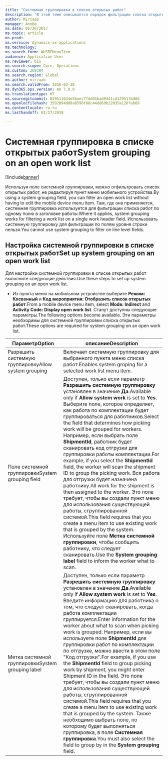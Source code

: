 ```yaml
---
title: "Системная группировка в списке открытых работ"
description: "В этой теме описывается порядок фильтрации списка открытых работ на мобильном устройстве."
author: Mirzaab
manager: AnnBe
ms.date: 05/26/2017
ms.topic: article
ms.prod: 
ms.service: dynamics-ax-applications
ms.technology: 
ms.search.form: WHSRFMenuItem
audience: Application User
ms.reviewer: bis
ms.search.scope: Core, Operations
ms.custom: 269384
ms.search.region: Global
ms.author: mirzaab
ms.search.validFrom: 2016-02-28
ms.dyn365.ops.version: AX 7.0.0
ms.translationtype: HT
ms.sourcegitcommit: 029511634e56aec7fdd91bad9441cd12951fbd8d
ms.openlocfilehash: 3592094d09a8596f88c44d869b22035a126fab69
ms.contentlocale: ru-ru
ms.lasthandoff: 01/17/2018

---
```


# <a name="system-grouping-on-an-open-work-list"></a><span data-ttu-id="cd561-103">Системная группировка в списке открытых работ</span><span class="sxs-lookup"><span data-stu-id="cd561-103">System grouping on an open work list</span></span>

[!include[banner](../includes/banner.md)]

<span data-ttu-id="cd561-104">Используя поле системной группировки, можно отфильтровать список открытых работ, не редактируя пункт меню мобильного устройства.</span><span class="sxs-lookup"><span data-stu-id="cd561-104">By using a system grouping field, you can filter an open work list without having to edit the mobile device menu item.</span></span>
<span data-ttu-id="cd561-105">Там, где она применяется, системная группировка используется для фильтрации списка работ по одному полю в заголовке работы.</span><span class="sxs-lookup"><span data-stu-id="cd561-105">Where it applies, system grouping works for filtering a work list on a single work header field.</span></span> <span data-ttu-id="cd561-106">Использовать системную группировку для фильтрации по полям уровня строки нельзя.</span><span class="sxs-lookup"><span data-stu-id="cd561-106">You cannot use system grouping to filter on line level fields.</span></span>

## <a name="set-up-system-grouping-on-an-open-work-list"></a><span data-ttu-id="cd561-107">Настройка системной группировки в списке открытых работ</span><span class="sxs-lookup"><span data-stu-id="cd561-107">Set up system grouping on an open work list</span></span>
<span data-ttu-id="cd561-108">Для настройки системной группировки в списке открытых работ выполните следующие действия.</span><span class="sxs-lookup"><span data-stu-id="cd561-108">Use these steps to set up system grouping on an open work list.</span></span>

-   <span data-ttu-id="cd561-109">Из пункта меню на мобильном устройстве выберите **Режим: Косвенный** и **Код мероприятия: Отобразить список открытых работ**.</span><span class="sxs-lookup"><span data-stu-id="cd561-109">From a mobile device menu item, select **Mode: Indirect** and **Activity Code: Display open work list**.</span></span> <span data-ttu-id="cd561-110">Станут доступны следующие параметры.</span><span class="sxs-lookup"><span data-stu-id="cd561-110">The following options become available.</span></span> <span data-ttu-id="cd561-111">Эти параметры необходимы для системной группировки списка открытых работ.</span><span class="sxs-lookup"><span data-stu-id="cd561-111">These options are required for system grouping on an open work list.</span></span> 

| <span data-ttu-id="cd561-112">Параметр</span><span class="sxs-lookup"><span data-stu-id="cd561-112">Option</span></span>        | <span data-ttu-id="cd561-113">описание</span><span class="sxs-lookup"><span data-stu-id="cd561-113">Description</span></span>   | 
| ------------- | ------------- |
| <span data-ttu-id="cd561-114">Разрешить системную группировку</span><span class="sxs-lookup"><span data-stu-id="cd561-114">Allow system grouping</span></span>   | <span data-ttu-id="cd561-115">Включает системную группировку для выбранного пункта меню списка работ.</span><span class="sxs-lookup"><span data-stu-id="cd561-115">Enables system groping for a selected work list menu item.</span></span>| 
| <span data-ttu-id="cd561-116">Поле системной группировки</span><span class="sxs-lookup"><span data-stu-id="cd561-116">System grouping field</span></span>   | <span data-ttu-id="cd561-117">Доступен, только если параметр **Разрешить системную группировку** установлен в значение **Да**.</span><span class="sxs-lookup"><span data-stu-id="cd561-117">Available only if **Allow system work** is set to **Yes**.</span></span> <span data-ttu-id="cd561-118">Выберите поле, которое определяет, как работа по комплектации будет группироваться для работников.</span><span class="sxs-lookup"><span data-stu-id="cd561-118">Select the field that determines how picking work will be grouped for workers.</span></span> <span data-ttu-id="cd561-119">Например, если выбрать поле **ShipmentId**, работник будет сканировать код отгрузки для группировки работы комплектации.</span><span class="sxs-lookup"><span data-stu-id="cd561-119">For example, if you select the **ShipmentId** field, the worker will scan the shipment ID to group the picking work.</span></span> <span data-ttu-id="cd561-120">Вся работа для отгрузки будет назначена работнику.</span><span class="sxs-lookup"><span data-stu-id="cd561-120">All work for the shipment is then assigned to the worker.</span></span> <span data-ttu-id="cd561-121">Это поле требует, чтобы вы создали пункт меню для использования существующей работы, сгруппированной системой.</span><span class="sxs-lookup"><span data-stu-id="cd561-121">This field requires that you create a menu item to use existing work that is grouped by the system.</span></span> <span data-ttu-id="cd561-122">Используйте поле **Метка системной группировки**, чтобы сообщить работнику, что следует сканировать.</span><span class="sxs-lookup"><span data-stu-id="cd561-122">Use the **System grouping label** field to inform the worker what to scan.</span></span> |
| <span data-ttu-id="cd561-123">Метка системной группировки</span><span class="sxs-lookup"><span data-stu-id="cd561-123">System grouping label</span></span>   | <span data-ttu-id="cd561-124">Доступен, только если параметр **Разрешить системную группировку** установлен в значение **Да**.</span><span class="sxs-lookup"><span data-stu-id="cd561-124">Available only if **Allow system work** is set to **Yes**.</span></span> <span data-ttu-id="cd561-125">Введите информацию для работника о том, что следует сканировать, когда работа комплектации группируется.</span><span class="sxs-lookup"><span data-stu-id="cd561-125">Enter information for the worker about what to scan when picking work is grouped.</span></span> <span data-ttu-id="cd561-126">Например, если вы используете поле **ShipmentId** для группировки работ по комплектации по отгрузке, можно ввести в этом поле "Код отгрузки".</span><span class="sxs-lookup"><span data-stu-id="cd561-126">For example, if you use the **ShipmentId** field to group picking work by shipment, you might enter Shipment ID in the field.</span></span> <span data-ttu-id="cd561-127">Это поле требует, чтобы вы создали пункт меню для использования существующей работы, сгруппированной системой.</span><span class="sxs-lookup"><span data-stu-id="cd561-127">This field requires that you create a menu item to use existing work that is grouped by the system.</span></span> <span data-ttu-id="cd561-128">Также необходимо выбрать поле, по которому будет выполняться группировка, в поле **Системная группировка**.</span><span class="sxs-lookup"><span data-stu-id="cd561-128">You must also select the field to group by in the **System grouping** field.</span></span>|

